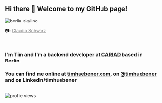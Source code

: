 ## Hi there 👋 Welcome to my GitHub page!

<img src="https://images.unsplash.com/photo-1560930950-5cc20e80e392?ixlib=rb-1.2.1&ixid=MnwxMjA3fDB8MHxzZWFyY2h8Mnx8YmVybGlufGVufDB8fDB8fA%3D%3D&auto=format&fit=crop&w=800&h=400&q=60" alt="berlin-skyline">

📷: <a style="color: grey" href="https://unsplash.com/@purzlba">Claudio Schwarz</a>

<br>

### I'm Tim and I'm a backend developer at [CARIAD](https://cariad.technology) based in Berlin.

### You can find me online at [timhuebener.com](https://timhuebener.com), on [@timhuebener](https://twitter.com/timhuebener) and on [LinkedIn/timhuebener](https://www.linkedin.com/in/timhuebener/)

<br>

<img src="https://gpvc.arturio.dev/timhuebener" alt="profile views">